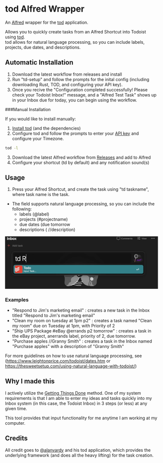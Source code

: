 # tod Alfred Wrapper

An [Alfred](https://www.alfredapp.com/) wrapper for the [tod](https://github.com/alanvardy/tod) application.

Allows you to quickly create tasks from an Alfred Shortcut into Todoist using [tod](https://github.com/alanvardy/tod).  
tod allows for natural language processing, so you can include labels, projects, due dates, and descriptions.

## Automatic Installation

1) Download the latest workflow from releases and install
2) Run "td-setup" and follow the prompts for the inital config (including downloading Rust, TOD, and configuring your API key).
3) Once you recive the "Configuration completed successfully! Please check your Todoist Inbox!" message, and a "Alfred Test Task" shows up in your Inbox due for today, you can begin using the workflow.

###Manual Installation

If you would like to install manually:
1) [Install tod](https://github.com/alanvardy/tod) (and the dependencies)
2) Configure tod and follow the prompts to enter your [API key](https://todoist.com/app/settings/integrations) and configure your Timezone.
```bash
tod -l
```
3) Download the latest Alfred workflow from [Releases](https://github.com/stacksjb/AlfredTodWorkflow/releases) and add to Alfred
4) Configure your shortcut (td by default) and any notification sound(s)

## Usage

1) Press your Alfred Shortcut, and create the task using "td taskname", where task name is the task.  
* The field supports natural language processing, so you can include the following:
  * labels (@label)
  * projects (#projectname)
  * due dates (due tomorrow
  * descriptions ( //description)


![alfredtod](alfredtodwrapper.gif)

### Examples
* "Respond to Jim's marketing email" : creates a new task in the Inbox titled "Respond to Jim's marketing email"
* "Clean my room on tuesday at 1pm p2" : creates a task named "Clean my room" due on Tuesday at 1pm, with Priority of 2
* "Ship UPS Package #eBay @errands p2 tomorrow" : creates a task in the eBay project, anerrands label, priority of 2, due tomorrow.
* "Purchase apples //Granny Smith" : creates a task in the Inbox named "Purchase apples" with a description of "Granny Smith"

For more guidelines on how to use natural language processing, see (https://www.leightonprice.com/todoist/dates.htm or https://thesweetsetup.com/using-natural-language-with-todoist/)

## Why I made this

I actively utilize the [Getting Things Done](https://en.wikipedia.org/wiki/Getting_Things_Done) method. One of my system requirements is that I am able to enter my ideas and tasks quickly into my Inbox system (in this case, the Todoist Inbox) in 3 steps (or less) at any given time.

This tool provides that input functionality for me anytime I am working at my computer.

## Credits

All credit goes to [@alanvardy](https://github.com/alanvardy/tod) and his tod application, which provides the underlying framework (and does all the heavy lifting) for the task creation.
